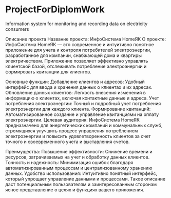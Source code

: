 # ProjectForDiplomWork
Information system for monitoring and recording data on electricity consumers


Описание проекта
Название проекта: ИнфоСистема HomeЯК
О проекте:
ИнфоСистема HomeЯК — это современное и интуитивно понятное приложение для учета и контроля потребителей электроэнергии, разработанное для компании, снабжающей дома и квартиры электричеством. Приложение позволяет эффективно управлять клиентской базой, отслеживать потребление электроэнергии и формировать квитанции для клиентов.

Основные функции:
Добавление клиентов и адресов: Удобный интерфейс для ввода и хранения данных о клиентах и их адресах.
Обновление данных клиентов: Легкость внесения изменений в информацию о клиентах, включая контактные данные и адреса.
Учет потребления электроэнергии: Точный и подробный учет потребления электроэнергии для каждого клиента.
Формирование квитанций: Автоматизированное создание и управление квитанциями на оплату электроэнергии.
Целевая аудитория:
ИнфоСистема HomeЯК предназначено для энергетических компаний и коммунальных служб, стремящихся улучшить процесс управления потреблением электроэнергии и повысить удовлетворенность клиентов за счет точного и своевременного учета и выставления счетов.

Преимущества:
Повышение эффективности: Снижение времени и ресурсов, затрачиваемых на учет и обработку данных клиентов.
Точность и надежность: Минимизация ошибок благодаря автоматизированным процессам и централизованному хранению данных.
Удобство использования: Интуитивно понятный интерфейс, который упрощает управление данными и процессами.
Такое описание даст потенциальным пользователям и заинтересованным сторонам ясное представление о целях и функциях вашего приложения.
